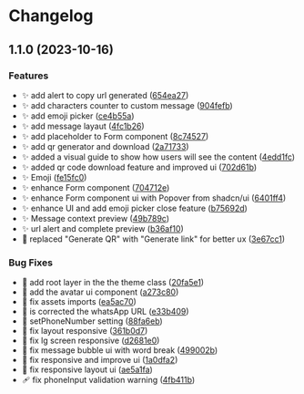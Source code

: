 # Changelog

## 1.1.0 (2023-10-16)


### Features

* ✨ add alert to copy url generated ([654ea27](https://github.com/Simplus-Labs/simplus-whatsapp-link/commit/654ea275ee9600cf765a009b4162e60ee0000dd1))
* ✨ add characters counter to custom message ([904fefb](https://github.com/Simplus-Labs/simplus-whatsapp-link/commit/904fefbf479eca18f444fe986c68601197f56ff3))
* ✨ add emoji picker ([ce4b55a](https://github.com/Simplus-Labs/simplus-whatsapp-link/commit/ce4b55a66ac8a2192949dfbb9ba0981015cbc465))
* ✨ add message layaut ([4fc1b26](https://github.com/Simplus-Labs/simplus-whatsapp-link/commit/4fc1b26fc25d2deac037a284648fe1ad755bff85))
* ✨ add placeholder to Form component ([8c74527](https://github.com/Simplus-Labs/simplus-whatsapp-link/commit/8c7452786fb8a8a6c3087a63d703f647f61cd68c))
* ✨ add qr generator and download ([2a71733](https://github.com/Simplus-Labs/simplus-whatsapp-link/commit/2a71733b9193bfb4251fa92685a16fc8cfc44a8b))
* ✨ added a visual guide to show how users will see the content ([4edd1fc](https://github.com/Simplus-Labs/simplus-whatsapp-link/commit/4edd1fc1471e77ab176e8c2e6044be8373e121ed))
* ✨ added qr code download feature and improved ui ([702d61b](https://github.com/Simplus-Labs/simplus-whatsapp-link/commit/702d61be00ba908b7847640d244f82d6e5e4e2aa))
* ✨ Emoji ([fe15fc0](https://github.com/Simplus-Labs/simplus-whatsapp-link/commit/fe15fc0a4c235f967e4b46345de28fcd0d14f441))
* ✨ enhance Form component ([704712e](https://github.com/Simplus-Labs/simplus-whatsapp-link/commit/704712e7368edee0a38f732a76367cdaca7e782c))
* ✨ enhance Form component ui with Popover from shadcn/ui ([6401ff4](https://github.com/Simplus-Labs/simplus-whatsapp-link/commit/6401ff4c2f5950ea9f188f9dff86798f4f85f8b7))
* ✨ enhance UI and add emoji picker close feature ([b75692d](https://github.com/Simplus-Labs/simplus-whatsapp-link/commit/b75692d18cbcb761a9b454ce9597e8607940ae96))
* ✨ Message context preview ([49b789c](https://github.com/Simplus-Labs/simplus-whatsapp-link/commit/49b789cd41d0e34b66a6988027a0d77959245bf1))
* ✨ url alert and complete preview ([b36af10](https://github.com/Simplus-Labs/simplus-whatsapp-link/commit/b36af10c4694dfabf5ef9680de88ddf0d1a6fa8c))
* 💄 replaced "Generate QR" with "Generate link" for better ux ([3e67cc1](https://github.com/Simplus-Labs/simplus-whatsapp-link/commit/3e67cc16f22f54f1282ec937be37b0d4f5883db8))


### Bug Fixes

* 🐛 add root layer in the the theme class ([20fa5e1](https://github.com/Simplus-Labs/simplus-whatsapp-link/commit/20fa5e1ca52c7024720754d9b488c1c30d71ab3f))
* 🐛 add the avatar ui component ([a273c80](https://github.com/Simplus-Labs/simplus-whatsapp-link/commit/a273c8098fa6cf6444dcdd09d116ea78b8719130))
* 🐛 fix assets imports ([ea5ac70](https://github.com/Simplus-Labs/simplus-whatsapp-link/commit/ea5ac70e2bfe37587dbe8003f1f8ba133d8847fd))
* 🐛 is corrected the whatsApp URL ([e33b409](https://github.com/Simplus-Labs/simplus-whatsapp-link/commit/e33b409ab2883775722d38e3e842f8a9eb5b3c03))
* 🐛 setPhoneNumber setting ([88fa6eb](https://github.com/Simplus-Labs/simplus-whatsapp-link/commit/88fa6eb4f4099aae932e1239da001e39d87fb89a))
* 💄 fix layout responsive ([361b0d7](https://github.com/Simplus-Labs/simplus-whatsapp-link/commit/361b0d792d3631a1a3b0e6656d9be77f2bdbaf5c))
* 💄 fix lg screen responsive ([d2681e0](https://github.com/Simplus-Labs/simplus-whatsapp-link/commit/d2681e0bd3cfd7c4ef4aa87aadd7103199a8e416))
* 💄 fix message bubble ui with word break ([499002b](https://github.com/Simplus-Labs/simplus-whatsapp-link/commit/499002b517641574ef9f76d116de3de0e3b691fd))
* 💄 fix responsive and improve ui ([1a0dfa2](https://github.com/Simplus-Labs/simplus-whatsapp-link/commit/1a0dfa2c8827307254780746cf603968f6217199))
* 💄 fix responsive layout ui ([ae5a1fa](https://github.com/Simplus-Labs/simplus-whatsapp-link/commit/ae5a1fa76ff17209dcab099985acb7ebf71ec301))
* 🩹 fix phoneInput validation warning ([4fb411b](https://github.com/Simplus-Labs/simplus-whatsapp-link/commit/4fb411bc7ae02aa05b4092f13577a7f7164adf98))